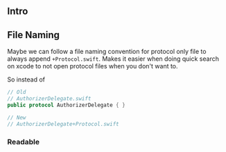 
## Intro

## File Naming


Maybe we can follow a file naming convention for protocol only file to always append `+Protocol.swift`. Makes it easier when doing quick search on xcode to not open protocol files when you don't want to.

So instead of 
```swift
// Old
// AuthorizerDelegate.swift
public protocol AuthorizerDelegate { }

// New
// AuthorizerDelegate+Protocol.swift
```



### Readable 